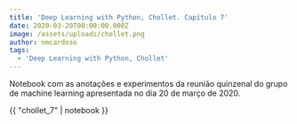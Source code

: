 ```yaml
---
title: 'Deep Learning with Python, Chollet. Capítulo 7'
date: 2020-03-20T00:00:00.000Z
image: /assets/uploads/chollet.png
author: nmcardoso
tags:
  - 'Deep Learning with Python, Chollet'
---
```


Notebook com as anotações e experimentos da reunião quinzenal do grupo de machine learning apresentada no dia 20 de março de 2020.

{{ "chollet_7" | notebook }}